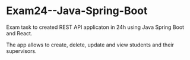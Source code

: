# Exam24--Java-Spring-Boot
Exam task to created REST API applicaton in 24h using Java Spring Boot and React.

The app allows to create, delete, update and view students and their supervisors. 
